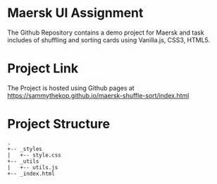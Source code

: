 # Maersk UI Assignment
The Github Repository contains a demo project for Maersk and task includes of shuffling and sorting cards using Vanilla.js, CSS3, HTML5.

# Project Link 
The Project is hosted using Github pages at https://sammythekop.github.io/maersk-shuffle-sort/index.html

# Project Structure
```
.
+-- _styles
|   +-- style.css
+-- _utils
|   +-- utils.js
+-- _index.html
```
